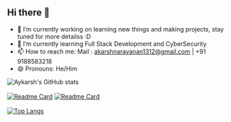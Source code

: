 ## Hi there 👋


- 🔭 I’m currently working on learning new things and making projects, stay tuned for more detailss :D
- 🌱 I’m currently learning Full Stack Development and CyberSecurity
- 📫 How to reach me: Mail : akarshnarayanan1312@gmail.com | +91 9188583218
- 😄 Pronouns: He/Him



![Aykarsh's GitHub stats](https://github-readme-stats.vercel.app/api?username=aykarsh&show_icons=true&theme=tokyonight)
<br><br>
[![Readme Card](https://github-readme-stats.vercel.app/api/pin/?username=aykarsh&repo=TrueTicket)](https://github.com/aykarsh/TrueTicket)
[![Readme Card](https://github-readme-stats.vercel.app/api/pin/?username=aykarsh&repo=Audio-Conversation-Summarizer)](https://github.com/aykarsh/Audio-Conversation-Summarizer)
<br><br>
[![Top Langs](https://github-readme-stats.vercel.app/api/top-langs/?username=aykarsh)](https://github.com/aykarsh/aykarsh)
